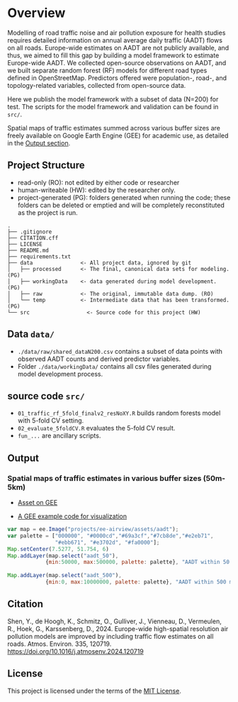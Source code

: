 # Overview

Modelling of road traffic noise and air pollution exposure for health studies requires detailed information on annual average daily traffic (AADT) flows on all roads. Europe-wide estimates on AADT are not publicly available, and thus, we aimed to fill this gap by building a model framework to estimate Europe-wide AADT. We collected open-source observations on AADT, and we built separate random forest (RF) models for different road types defined in OpenStreetMap. Predictors offered were population-, road-, and topology-related variables, collected from open-source data.

Here we publish the model framework with a subset of data (N=200) for test. 
The scripts for the model framework and validation can be found in `src/`.

Spatial maps of traffic estimates summed across various buffer sizes are freely available on Google Earth Engine (GEE) for academic use, as detailed in the [Output section](#output-section).

## Project Structure


* read-only (RO): not edited by either code or researcher
* human-writeable (HW): edited by the researcher only.
* project-generated (PG): folders generated when running the code; these folders can be deleted or emptied and will be completely reconstituted as the project is run.

```
.
├── .gitignore
├── CITATION.cff
├── LICENSE
├── README.md
├── requirements.txt
├── data               <- All project data, ignored by git
│   ├── processed      <- The final, canonical data sets for modeling. (PG)
│   ├── workingData    <- data generated during model development. (PG)
│   ├── raw            <- The original, immutable data dump. (RO)
│   └── temp           <- Intermediate data that has been transformed. (PG)
└── src                  <- Source code for this project (HW)

```

## Data `data/`

* `./data/raw/shared_dataN200.csv` contains a subset of data points with observed AADT counts and derived predictor variables.
* Folder `./data/workingData/` contains all csv files generated during model development process.


## source code `src/`

* `01_traffic_rf_5fold_finalv2_resNoXY.R` builds random forests model with 5-fold CV setting.
* `02_evaluate_5foldCV.R` evaluates the 5-fold CV result.
* `fun_...` are ancillary scripts.


## Output 
<a name="output-section"></a>
### Spatial maps of traffic estimates in various buffer sizes (50m-5km)

* [Asset on GEE](https://code.earthengine.google.com/?asset=projects/ee-airview/assets/aadt)


* [A GEE example code for visualization](https://code.earthengine.google.com/6ad7e3cf2484c36b80c7a7a0f5f5cf79)
```js
var map = ee.Image("projects/ee-airview/assets/aadt");
var palette = ["000000", "#0000cd","#69a3cf","#7cb8de","#e2eb71", 
               "#ebb671", "#e3702d", "#fa0000"];
Map.setCenter(7.5277, 51.754, 6)
Map.addLayer(map.select("aadt_50"), 
            {min:50000, max:500000, palette: palette}, "AADT within 50 m")
            
Map.addLayer(map.select("aadt_500"), 
            {min:0, max:10000000, palette: palette}, "AADT within 500 m")
```





## Citation

Shen, Y., de Hoogh, K., Schmitz, O., Gulliver, J., Vienneau, D., Vermeulen, R., Hoek, G., Karssenberg, D., 2024. Europe-wide high-spatial resolution air pollution models are improved by including traffic flow estimates on all roads. Atmos. Environ. 335, 120719. https://doi.org/10.1016/j.atmosenv.2024.120719



## License

This project is licensed under the terms of the [MIT License](/LICENSE).

